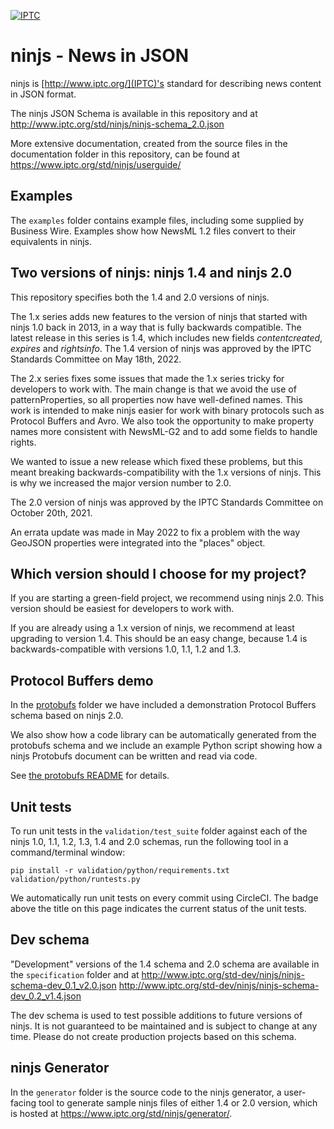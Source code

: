 [![IPTC](https://circleci.com/gh/iptc/newsinjson.svg?style=svg)](https://app.circleci.com/pipelines/github/iptc/newsinjson)

ninjs - News in JSON
====================

ninjs is [http://www.iptc.org/](IPTC)'s standard for describing news
content in JSON format.

The ninjs JSON Schema is available in this repository and at
http://www.iptc.org/std/ninjs/ninjs-schema_2.0.json

More extensive documentation, created from the source files in the
documentation folder in this repository, can be found at
https://www.iptc.org/std/ninjs/userguide/

Examples
--------

The `examples` folder contains example files, including some supplied
by Business Wire. Examples show how NewsML 1.2 files convert to their
equivalents in ninjs.

Two versions of ninjs: ninjs 1.4 and ninjs 2.0
-------------------------

This repository specifies both the 1.4 and 2.0 versions of ninjs.

The 1.x series adds new features to the version of ninjs that started
with ninjs 1.0 back in 2013, in a way that is fully backwards
compatible. The latest release in this series is 1.4, which includes
new fields _contentcreated_, _expires_ and _rightsinfo_. The 1.4
version of ninjs was approved by the IPTC Standards Committee on May
18th, 2022.

The 2.x series fixes some issues that made the 1.x series tricky for
developers to work with. The main change is that we avoid the use of
patternProperties, so all properties now have well-defined names. This
work is intended to make ninjs easier for work with binary protocols
such as Protocol Buffers and Avro. We also took the opportunity to make
property names more consistent with NewsML-G2 and to add some fields to
handle rights.

We wanted to issue a new release which fixed these problems, but this
meant breaking backwards-compatibility with the 1.x versions of ninjs.
This is why we increased the major version number to 2.0.

The 2.0 version of ninjs was approved by the IPTC Standards Committee on
October 20th, 2021.

An errata update was made in May 2022 to fix a problem with the way GeoJSON
properties were integrated into the "places" object.

Which version should I choose for my project?
-------------------------

If you are starting a green-field project, we recommend using ninjs 2.0.
This version should be easiest for developers to work with.

If you are already using a 1.x version of ninjs, we recommend at least
upgrading to version 1.4. This should be an easy change, because 1.4 is
backwards-compatible with versions 1.0, 1.1, 1.2 and 1.3.

Protocol Buffers demo
---------------------

In the [protobufs](/protobufs) folder we have included a demonstration
Protocol Buffers schema based on ninjs 2.0.

We also show how a code library can be automatically generated from
the protobufs schema and we include an example Python script showing
how a ninjs Protobufs document can be written and read via code.

See [the protobufs README](/protobufs/README.md) for details.

Unit tests
----------

To run unit tests in the `validation/test_suite` folder against each
of the ninjs 1.0, 1.1, 1.2, 1.3, 1.4 and 2.0 schemas, run the following
tool in a command/terminal window:

    pip install -r validation/python/requirements.txt
    validation/python/runtests.py 

We automatically run unit tests on every commit using CircleCI. The
badge above the title on this page indicates the current status of the
unit tests.

Dev schema
----------

"Development" versions of the 1.4 schema and 2.0 schema are available
in the `specification` folder and at 
http://www.iptc.org/std-dev/ninjs/ninjs-schema-dev_0.1_v2.0.json
http://www.iptc.org/std-dev/ninjs/ninjs-schema-dev_0.2_v1.4.json

The dev schema is used to test possible additions to future versions of ninjs.
It is not guaranteed to be maintained and is subject to change at any time.
Please do not create production projects based on this schema.

ninjs Generator
---------------

In the `generator` folder is the source code to the ninjs generator, a
user-facing tool to generate sample ninjs files of either 1.4 or 2.0 version,  which is hosted at
https://www.iptc.org/std/ninjs/generator/. 
